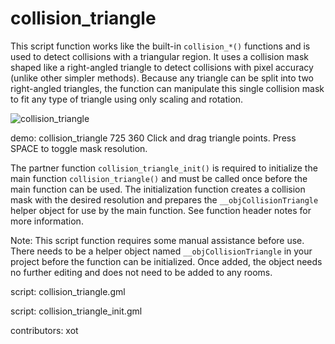 collision_triangle
==================

This script function works like the built-in `collision_*()` functions and
is used to detect collisions with a triangular region. It uses a collision
mask shaped like a right-angled triangle to detect collisions with pixel
accuracy (unlike other simpler methods). Because any triangle can be split
into two right-angled triangles, the function can manipulate this single
collision mask to fit any type of triangle using only scaling and rotation.

![collision_triangle](/images/collision_triangle.png "collision triangle")

demo: collision_triangle 725 360
Click and drag triangle points. Press SPACE to toggle mask resolution.

The partner function `collision_triangle_init()` is required to initialize
the main function `collision_triangle()` and must be called once before the
main function can be used. The initialization function creates a collision
mask with the desired resolution and prepares the `__objCollisionTriangle`
helper object for use by the main function. See function header notes for
more information.

Note: This script function requires some manual assistance before use.
There needs to be a helper object named `__objCollisionTriangle` in your
project before the function can be initialized. Once added, the object
needs no further editing and does not need to be added to any rooms.

script: collision_triangle.gml

script: collision_triangle_init.gml

contributors: xot
